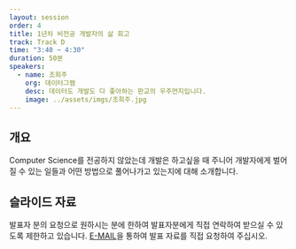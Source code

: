 ```yaml
---
layout: session
order: 4
title: 1년차 비전공 개발자의 삶 회고
track: Track D
time: "3:40 ~ 4:30"
duration: 50분
speakers:
  - name: 조희주
    org: 데이터그램
    desc: 데이터도 개발도 다 좋아하는 판교의 우주먼지입니다.
    image: ../assets/imgs/조희주.jpg
---
```


## 개요
Computer Science를 전공하지 않았는데 개발은 하고싶을 때 주니어 개발자에게 벌어질 수 있는 일들과 어떤 방법으로 풀어나가고 있는지에 대해 소개합니다. 
## 슬라이드 자료
발표자 분의 요청으로 원하시는 분에 한하여 발표자분에게 직접 연락하여 받으실 수 있도록 제한하고 있습니다. [E-MAIL](mailto:cuteprobe@gmail.com)을 통하여 발표 자료를 직접 요청하여 주십시오.
